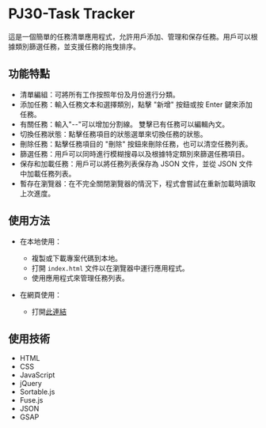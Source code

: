 # PJ30-Task Tracker

這是一個簡單的任務清單應用程式，允許用戶添加、管理和保存任務。用戶可以根據類別篩選任務，並支援任務的拖曳排序。

## 功能特點

- 清單編組：可將所有工作按照年份及月份進行分類。
- 添加任務：輸入任務文本和選擇類別，點擊 "新增" 按鈕或按 Enter 鍵來添加任務。
- 有關任務：輸入"--"可以增加分割線。 雙擊已有任務可以編輯內文。
- 切換任務狀態：點擊任務項目的狀態選單來切換任務的狀態。
- 刪除任務：點擊任務項目的 "刪除" 按鈕來刪除任務，也可以清空任務列表。
- 篩選任務：用戶可以同時進行模糊搜尋以及根據特定類別來篩選任務項目。
- 保存和加載任務：用戶可以將任務列表保存為 JSON 文件，並從 JSON 文件中加載任務列表。
- 暫存在瀏覽器：在不完全關閉瀏覽器的情況下，程式會嘗試在重新加載時讀取上次進度。

## 使用方法

- 在本地使用：

  - 複製或下載專案代碼到本地。
  - 打開 `index.html` 文件以在瀏覽器中運行應用程式。
  - 使用應用程式來管理任務列表。

- 在網頁使用：

  - 打開[此連結](https://1ureka.github.io/PJ30-TaskTracker/ "TaskTracker")

## 使用技術

- HTML
- CSS
- JavaScript
- jQuery
- Sortable.js
- Fuse.js
- JSON
- GSAP
